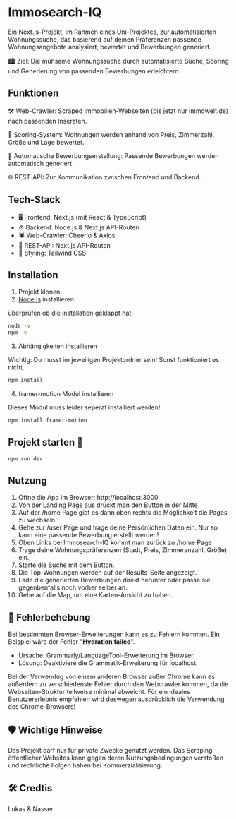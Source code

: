 # Immosearch-IQ

Ein Next.js-Projekt, im Rahmen eines Uni-Projektes, zur automatisierten Wohnungssuche, das basierend auf deinen Präferenzen passende Wohnungsangebote analysiert, bewertet und Bewerbungen generiert.

🏙️ Ziel: Die mühsame Wohnungssuche durch automatisierte Suche, Scoring und Generierung von passenden Bewerbungen erleichtern.

## Funktionen

🛠️ Web-Crawler: Scraped Immobilien-Webseiten (bis jetzt nur immowelt.de) nach passenden Inseraten.

🧠 Scoring-System: Wohnungen werden anhand von Preis, Zimmerzahl, Größe und Lage bewertet.

📩 Automatische Bewerbungserstellung: Passende Bewerbungen werden automatisch generiert.

🌐 REST-API: Zur Kommunikation zwischen Frontend und Backend.


## Tech-Stack

- 🖥️ Frontend: Next.js (mit React & TypeScript)
- ⚙️ Backend: Node.js & Next.js API-Routen
- 🕷️ Web-Crawler: Cheerio & Axios
- 📡 REST-API: Next.js API-Routen
- 🎨 Styling: Tailwind CSS

## Installation

1. Projekt klonen
2. [Node.js](https://nodejs.org/en) installieren

überprüfen ob die installation geklappt hat:
```bash
node -v
npm -v
```
3. Abhängigkeiten installieren

Wichtig: Du musst im jeweiligen Projektordner sein! Sonst funktioniert es nicht.
```bash
npm install
```

4. framer-motion Modul installieren

Dieses Modul muss leider seperat installiert werden!
```bash
npm install framer-motion
```

## Projekt starten 🚀

```bash
npm run dev
```

## Nutzung

1. Öffne die App im Browser: http://localhost:3000
2. Von der Landing Page aus drückt man den Button in der Mitte
3. Auf der /home Page gibt es dann oben rechts die Möglichkeit die Pages zu wechseln.
4. Gehe zur /user Page und trage deine Persönlichen Daten ein. Nur so kann eine passende Bewerbung erstellt werden!
5. Oben Links bei Immosearch-IQ kommt man zurück zu /home Page
6. Trage deine Wohnungspräferenzen (Stadt, Preis, Zimmeranzahl, Größe) ein.
7. Starte die Suche mit dem Button.
8. Die Top-Wohnungen werden auf der Results-Seite angezeigt.
9. Lade die generierten Bewerbungen direkt herunter oder passe sie gegenbenfalls noch vorher selber an.
10. Gehe auf die Map, um eine Karten-Ansicht zu haben.

## 🐞 Fehlerbehebung

Bei bestimmten Browser-Erweiterungen kann es zu Fehlern kommen.
Ein Beispiel wäre der Fehler "**Hydration failed**".
- Ursache: Grammarly/LanguageTool-Erweiterung im Browser.
- Lösung: Deaktiviere die Grammatik-Erweiterung für localhost.

Bei der Verwendug von einem anderen Browser außer Chrome kann es außerdem zu verschiedenste Fehler durch den Webcrawler kommen, da die Webseiten-Struktur teilweise minimal abweicht. Für ein ideales Benutzererlebnis empfehlen wird deswegen ausdrücklich die Verwendung des Chrome-Browsers!

## 🛡️ Wichtige Hinweise

Das Projekt darf nur für private Zwecke genutzt werden. 
Das Scraping öffentlicher Websites kann gegen deren Nutzungsbedingungen verstoßen und rechtliche Folgen haben bei Kommerzialisierung.

## 🛠️ Credtis
Lukas & Nasser
